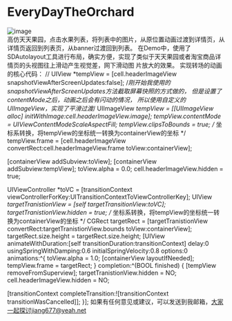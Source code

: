# EveryDayTheOrchard
![image](https://github.com/jiang6777/EveryDayTheOrchard-Transition/blob/master/1.gif )  
高仿天天果园，点击水果列表，将列表中的图片，从原位置动画过渡到详情页，从详情页返回到列表页，从banner过渡回到列表。
在Demo中，使用了SDAutolayout工具进行布局，确实方便，实现了类似于天天果园或者淘宝商品详情页的头视图往上滑动产生视觉差，网下滑动图
片放大的效果。
实现转场的动画的核心代码：
//    UIView *tempView = [cell.headerImageView
snapshotViewAfterScreenUpdates:false];
/*刚开始我使用的snapshotViewAfterScreenUpdates方法截取屏幕快照的方式做的，
但是设置了contentMode之后，动画之后会有闪动的情况，
所以使用自定义的UIImageView，实现了平滑过渡*/
UIImageView *tempView = [[UIImageView alloc]
initWithImage:cell.headerImageView.image];
tempView.contentMode = UIViewContentModeScaleAspectFill;
tempView.clipsToBounds = true;
/*
坐标系转换，将tempView的坐标统一转换为containerView的坐标
*/
tempView.frame = [cell.headerImageView
convertRect:cell.headerImageView.frame toView:containerView];

[containerView addSubview:toView];
[containerView addSubview:tempView];
toView.alpha = 0.0;
cell.headerImageView.hidden = true;

UIViewController *toVC = [transitionContext
viewControllerForKey:UITransitionContextToViewControllerKey];
UIView *targetTranistionView = [self targetTransitionView:toVC];
targetTranistionView.hidden = true;
/*
坐标系转换，将tempView的坐标统一转换为containerView的坐标
*/
CGRect targetRect = [targetTranistionView
convertRect:targetTranistionView.bounds toView:containerView];
targetRect.size.height = targetRect.size.height;
[UIView animateWithDuration:[self
transitionDuration:transitionContext] delay:0
usingSpringWithDamping:0.6 initialSpringVelocity:0.8 options:0
animations:^{
toView.alpha = 1.0;
[containerView layoutIfNeeded];
tempView.frame = targetRect;
} completion:^(BOOL finished) {
[tempView removeFromSuperview];
targetTranistionView.hidden = NO;
cell.headerImageView.hidden = NO;

[transitionContext completeTransition:![transitionContext
transitionWasCancelled]];
}];
如果有任何意见或建议，可以发送到我邮箱，大家一起探讨jiang677@yeah.net
